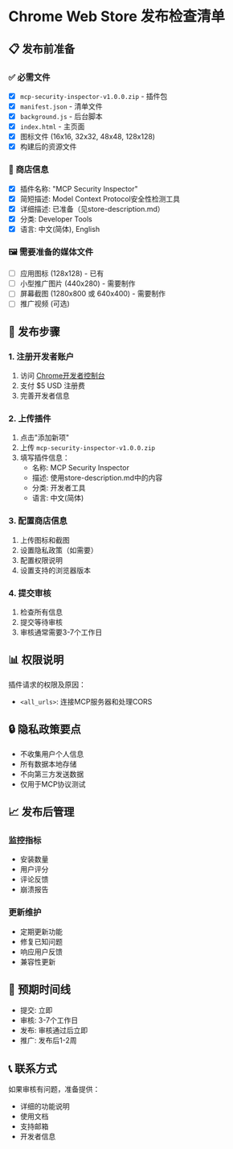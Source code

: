 # Chrome Web Store 发布检查清单

## 📋 发布前准备

### ✅ 必需文件
- [x] `mcp-security-inspector-v1.0.0.zip` - 插件包
- [x] `manifest.json` - 清单文件
- [x] `background.js` - 后台脚本
- [x] `index.html` - 主页面
- [x] 图标文件 (16x16, 32x32, 48x48, 128x128)
- [x] 构建后的资源文件

### 📝 商店信息
- [x] 插件名称: "MCP Security Inspector"
- [x] 简短描述: Model Context Protocol安全性检测工具
- [x] 详细描述: 已准备（见store-description.md）
- [x] 分类: Developer Tools
- [x] 语言: 中文(简体), English

### 🖼️ 需要准备的媒体文件
- [ ] 应用图标 (128x128) - 已有
- [ ] 小型推广图片 (440x280) - 需要制作
- [ ] 屏幕截图 (1280x800 或 640x400) - 需要制作
- [ ] 推广视频 (可选)

## 🚀 发布步骤

### 1. 注册开发者账户
1. 访问 [Chrome开发者控制台](https://chrome.google.com/webstore/devconsole/)
2. 支付 $5 USD 注册费
3. 完善开发者信息

### 2. 上传插件
1. 点击"添加新项"
2. 上传 `mcp-security-inspector-v1.0.0.zip`
3. 填写插件信息：
   - 名称: MCP Security Inspector
   - 描述: 使用store-description.md中的内容
   - 分类: 开发者工具
   - 语言: 中文(简体)

### 3. 配置商店信息
1. 上传图标和截图
2. 设置隐私政策（如需要）
3. 配置权限说明
4. 设置支持的浏览器版本

### 4. 提交审核
1. 检查所有信息
2. 提交等待审核
3. 审核通常需要3-7个工作日

## 📊 权限说明

插件请求的权限及原因：
- `<all_urls>`: 连接MCP服务器和处理CORS

## 🔒 隐私政策要点

- 不收集用户个人信息
- 所有数据本地存储
- 不向第三方发送数据
- 仅用于MCP协议测试

## 📈 发布后管理

### 监控指标
- 安装数量
- 用户评分
- 评论反馈
- 崩溃报告

### 更新维护
- 定期更新功能
- 修复已知问题
- 响应用户反馈
- 兼容性更新

## 🎯 预期时间线

- 提交: 立即
- 审核: 3-7个工作日
- 发布: 审核通过后立即
- 推广: 发布后1-2周

## 📞 联系方式

如果审核有问题，准备提供：
- 详细的功能说明
- 使用文档
- 支持邮箱
- 开发者信息 